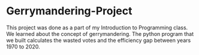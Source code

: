# Gerrymandering-Project
This project was done as a part of my Introduction to Programming class. We learned about the concept of gerrymandering. The python program that we built calculates the wasted votes and the efficiency gap between years 1970 to 2020. 
